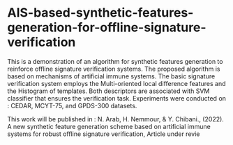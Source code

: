 # AIS-based-synthetic-features-generation-for-offline-signature-verification
This is a demonstration of an algorithm for synthetic features generation to reinforce offline signature verification systems.
The proposed algorithm is based on mechanisms of artificial immune systems.
The basic signature verification system employs the Multi-oriented local difference features and the Histogram of templates. Both descriptors are associated with SVM classifier that ensures the verification task.
Experiments were conducted on : CEDAR, MCYT-75, and GPDS-300 datasets.

This work will be published  in : N. Arab, H. Nemmour, & Y. Chibani., (2022). A new synthetic feature generation scheme based on artificial immune systems for robust offline signature verification, Article under revie
